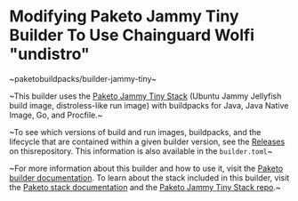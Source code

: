 # Modifying Paketo Jammy Tiny Builder To Use Chainguard Wolfi "undistro"

~paketobuildpacks/builder-jammy-tiny~

~This builder uses the [Paketo Jammy Tiny
Stack](https://github.com/paketo-buildpacks/jammy-tiny-stack) (Ubuntu Jammy Jellyfish build image, distroless-like run image) with buildpacks for Java, Java Native Image, Go, and Procfile.~

~To see which versions of build and run images, buildpacks, and the lifecycle that are contained within a given builder version, see the [Releases](https://github.com/paketo-buildpacks/builder-jammy-tiny/releases) on thisrepository. This information is also available in the `builder.toml`~

~For more information about this builder and how to use it, visit the [Paketo builder documentation](https://paketo.io/docs/builders/).  To learn about the stack included in this builder, visit the [Paketo stack documentation](https://paketo.io/docs/stacks/) and the [Paketo Jammy Tiny Stack repo](https://github.com/paketo-buildpacks/jammy-tiny-stack).~
